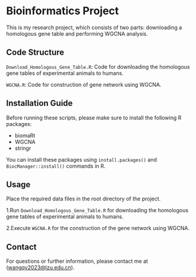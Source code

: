# Bioinformatics Project

This is my research project, which consists of two parts: downloading a homologous gene table and performing WGCNA analysis.

## Code Structure

`Download_Homologous_Gene_Table.R`: Code for downloading the homologous gene tables of experimental animals to humans.

`WGCNA.R`: Code for construction of gene network using WGCNA.
 
## Installation Guide

Before running these scripts, please make sure to install the following R packages:

- biomaRt
- WGCNA
- stringr

You can install these packages using `install.packages()`  and  `BiocManager::install()`  commands in R.

## Usage

Place the required data files in the root directory of the project.

1.Run `Download_Homologous_Gene_Table.R` for downloading the homologous gene tables of experimental animals to humans.

2.Execute `WGCNA.R` for the construction of the gene network using WGCNA.

## Contact

For questions or further information, please contact me at (wangqy2023@lzu.edu.cn).
